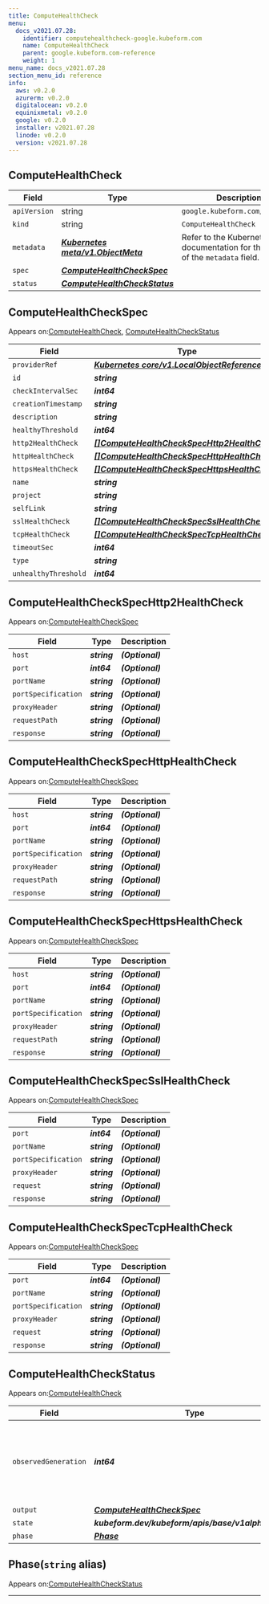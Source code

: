 ```yaml
---
title: ComputeHealthCheck
menu:
  docs_v2021.07.28:
    identifier: computehealthcheck-google.kubeform.com
    name: ComputeHealthCheck
    parent: google.kubeform.com-reference
    weight: 1
menu_name: docs_v2021.07.28
section_menu_id: reference
info:
  aws: v0.2.0
  azurerm: v0.2.0
  digitalocean: v0.2.0
  equinixmetal: v0.2.0
  google: v0.2.0
  installer: v2021.07.28
  linode: v0.2.0
  version: v2021.07.28
---
```


## ComputeHealthCheck
| Field | Type | Description |
| ------ | ----- | ----------- |
| `apiVersion` | string | `google.kubeform.com/v1alpha1` |
|    `kind` | string | `ComputeHealthCheck` |
| `metadata` | ***[Kubernetes meta/v1.ObjectMeta](https://v1-18.docs.kubernetes.io/docs/reference/generated/kubernetes-api/v1.18/#objectmeta-v1-meta)***|Refer to the Kubernetes API documentation for the fields of the `metadata` field.|
| `spec` | ***[ComputeHealthCheckSpec](#computehealthcheckspec)***||
| `status` | ***[ComputeHealthCheckStatus](#computehealthcheckstatus)***||
## ComputeHealthCheckSpec

Appears on:[ComputeHealthCheck](#computehealthcheck), [ComputeHealthCheckStatus](#computehealthcheckstatus)

| Field | Type | Description |
| ------ | ----- | ----------- |
| `providerRef` | ***[Kubernetes core/v1.LocalObjectReference](https://v1-18.docs.kubernetes.io/docs/reference/generated/kubernetes-api/v1.18/#localobjectreference-v1-core)***||
| `id` | ***string***||
| `checkIntervalSec` | ***int64***| ***(Optional)*** |
| `creationTimestamp` | ***string***| ***(Optional)*** |
| `description` | ***string***| ***(Optional)*** |
| `healthyThreshold` | ***int64***| ***(Optional)*** |
| `http2HealthCheck` | ***[[]ComputeHealthCheckSpecHttp2HealthCheck](#computehealthcheckspechttp2healthcheck)***| ***(Optional)*** |
| `httpHealthCheck` | ***[[]ComputeHealthCheckSpecHttpHealthCheck](#computehealthcheckspechttphealthcheck)***| ***(Optional)*** |
| `httpsHealthCheck` | ***[[]ComputeHealthCheckSpecHttpsHealthCheck](#computehealthcheckspechttpshealthcheck)***| ***(Optional)*** |
| `name` | ***string***||
| `project` | ***string***| ***(Optional)*** |
| `selfLink` | ***string***| ***(Optional)*** |
| `sslHealthCheck` | ***[[]ComputeHealthCheckSpecSslHealthCheck](#computehealthcheckspecsslhealthcheck)***| ***(Optional)*** |
| `tcpHealthCheck` | ***[[]ComputeHealthCheckSpecTcpHealthCheck](#computehealthcheckspectcphealthcheck)***| ***(Optional)*** |
| `timeoutSec` | ***int64***| ***(Optional)*** |
| `type` | ***string***| ***(Optional)*** |
| `unhealthyThreshold` | ***int64***| ***(Optional)*** |
## ComputeHealthCheckSpecHttp2HealthCheck

Appears on:[ComputeHealthCheckSpec](#computehealthcheckspec)

| Field | Type | Description |
| ------ | ----- | ----------- |
| `host` | ***string***| ***(Optional)*** |
| `port` | ***int64***| ***(Optional)*** |
| `portName` | ***string***| ***(Optional)*** |
| `portSpecification` | ***string***| ***(Optional)*** |
| `proxyHeader` | ***string***| ***(Optional)*** |
| `requestPath` | ***string***| ***(Optional)*** |
| `response` | ***string***| ***(Optional)*** |
## ComputeHealthCheckSpecHttpHealthCheck

Appears on:[ComputeHealthCheckSpec](#computehealthcheckspec)

| Field | Type | Description |
| ------ | ----- | ----------- |
| `host` | ***string***| ***(Optional)*** |
| `port` | ***int64***| ***(Optional)*** |
| `portName` | ***string***| ***(Optional)*** |
| `portSpecification` | ***string***| ***(Optional)*** |
| `proxyHeader` | ***string***| ***(Optional)*** |
| `requestPath` | ***string***| ***(Optional)*** |
| `response` | ***string***| ***(Optional)*** |
## ComputeHealthCheckSpecHttpsHealthCheck

Appears on:[ComputeHealthCheckSpec](#computehealthcheckspec)

| Field | Type | Description |
| ------ | ----- | ----------- |
| `host` | ***string***| ***(Optional)*** |
| `port` | ***int64***| ***(Optional)*** |
| `portName` | ***string***| ***(Optional)*** |
| `portSpecification` | ***string***| ***(Optional)*** |
| `proxyHeader` | ***string***| ***(Optional)*** |
| `requestPath` | ***string***| ***(Optional)*** |
| `response` | ***string***| ***(Optional)*** |
## ComputeHealthCheckSpecSslHealthCheck

Appears on:[ComputeHealthCheckSpec](#computehealthcheckspec)

| Field | Type | Description |
| ------ | ----- | ----------- |
| `port` | ***int64***| ***(Optional)*** |
| `portName` | ***string***| ***(Optional)*** |
| `portSpecification` | ***string***| ***(Optional)*** |
| `proxyHeader` | ***string***| ***(Optional)*** |
| `request` | ***string***| ***(Optional)*** |
| `response` | ***string***| ***(Optional)*** |
## ComputeHealthCheckSpecTcpHealthCheck

Appears on:[ComputeHealthCheckSpec](#computehealthcheckspec)

| Field | Type | Description |
| ------ | ----- | ----------- |
| `port` | ***int64***| ***(Optional)*** |
| `portName` | ***string***| ***(Optional)*** |
| `portSpecification` | ***string***| ***(Optional)*** |
| `proxyHeader` | ***string***| ***(Optional)*** |
| `request` | ***string***| ***(Optional)*** |
| `response` | ***string***| ***(Optional)*** |
## ComputeHealthCheckStatus

Appears on:[ComputeHealthCheck](#computehealthcheck)

| Field | Type | Description |
| ------ | ----- | ----------- |
| `observedGeneration` | ***int64***| ***(Optional)*** Resource generation, which is updated on mutation by the API Server.|
| `output` | ***[ComputeHealthCheckSpec](#computehealthcheckspec)***| ***(Optional)*** |
| `state` | ***kubeform.dev/kubeform/apis/base/v1alpha1.State***| ***(Optional)*** |
| `phase` | ***[Phase](#phase)***| ***(Optional)*** |
## Phase(`string` alias)

Appears on:[ComputeHealthCheckStatus](#computehealthcheckstatus)

---
